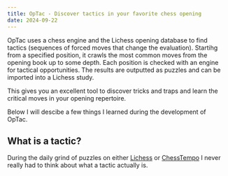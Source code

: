 ```yaml
---
title: OpTac - Discover tactics in your favorite chess opening
date: 2024-09-22
---
```


OpTac uses a chess engine and the Lichess opening database to find tactics
(sequences of forced moves that change the evaluation). Startihg from a
specified position, it crawls the most common moves from the opening book up to
some depth. Each position is checked with an engine for tactical opportunities.
The results are outputted as puzzles and can be imported into a Lichess study.

This gives you an excellent tool to discover tricks and traps and learn the
critical moves in your opening repertoire.

Below I will descibe a few things I learned during the development of OpTac.

## What is a tactic?

During the daily grind of puzzles on either [Lichess](https://lichess.org) or
[ChessTempo](https://chesstempo.com/) I never really had to think about what a
tactic actually is.
